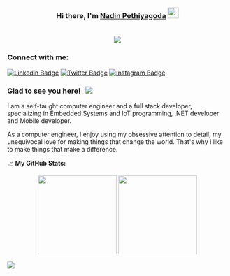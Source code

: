 <h3 align="center" >Hi there, I'm <a href="https://github.com/nadinCodeHat">Nadin Pethiyagoda</a> <img src="https://media.giphy.com/media/hvRJCLFzcasrR4ia7z/giphy.gif" width="25px">

<br>
<br>
  
<p align="center">
  <a href="https://github.com/nadinCodeHat/readme-typing-svg"><img src="https://readme-typing-svg.herokuapp.com/?lines=Computer+Engineer;Full+Stack+Developer;CE+Undergrad;Always+Learning&center=true&width=380&height=45"></a>
</p>

### Connect with me:
  
[![Linkedin Badge](https://img.shields.io/badge/-LinkedIn-0e76a8?style=flat-square&logo=Linkedin&logoColor=white)](https://www.linkedin.com/in/nadin-pethiyagoda-62b424190/)
[![Twitter Badge](https://img.shields.io/badge/-Twitter-00acee?style=flat-square&logo=Twitter&logoColor=white)](https://twitter.com/NadinPethiyago1)
[![Instagram Badge](https://img.shields.io/badge/-Instagram-e4405f?style=flat-square&logo=Instagram&logoColor=white)](https://www.instagram.com/peththa__/)

### Glad to see you here! &nbsp; ![](https://visitor-badge.glitch.me/badge?page_id=nadinCodeHat)

I am a self-taught computer engineer and a full stack developer, specializing in Embedded Systems and IoT programming, .NET developer and Mobile developer.

As a computer engineer, I enjoy using my obsessive attention to detail, my unequivocal love for making things that change the world. That's why I like to make things that make a difference.

📈 **My GitHub Stats:**

<p align="center">
  <img height="180em" src="https://github-readme-stats.vercel.app/api?username=nadinCodeHat&show_icons=true&hide_border=true&&count_private=true&include_all_commits=true" />
  <img height="180em" src="https://github-readme-stats.vercel.app/api/top-langs/?username=nadinCodeHat&exclude_repo=KNN-Image-Classification&show_icons=true&hide_border=true&layout=compact&langs_count=8"/>
</p>

![](https://activity-graph.herokuapp.com/graph?username=nadinCodeHat&theme=react-dark&area=true)
